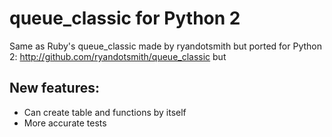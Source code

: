 queue_classic for Python 2
==========================

Same as Ruby's queue_classic made by ryandotsmith but ported for Python 2:
http://github.com/ryandotsmith/queue_classic but



New features:
-------------

- Can create table and functions by itself
- More accurate tests
